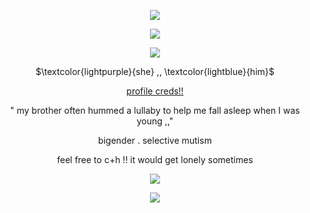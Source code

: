 <p align="center">
<img src="https://cdn.discordapp.com/attachments/1074169751552671825/1241966824380301382/tumblr_650687c956e00c06c5e8f06b64837868_ab52fe78_1280.png?ex=664c1f3d&is=664acdbd&hm=55ab1df1f7b3fffcf60b91671756194bf0f0b1274d89bf4470b8b6073e718246&"/>
</p>
<p align="center">
<img src="https://cdn.discordapp.com/attachments/1074169751552671825/1241966824648871987/tumblr_5e54a92e98aa840bd6bd8badb8a3a7c3_520d0ba8_1280.png?ex=664c1f3d&is=664acdbd&hm=a816b9d1843337e67ab86f5010f07f1492f6ac2668a41e5fbe1674922bf0c42e&"/>
</p>
<p align="center">
<img src="https://cdn.discordapp.com/attachments/1074169751552671825/1241966824103608361/tumblr_f4e2e632a700d89da683927ff952a58e_2cdbf7cf_1280.png?ex=664c1f3d&is=664acdbd&hm=633c7f56daddf7d5d53a0edef6dcae2979353c3e962d135413b95833186e51a3&" />
</p>

<p align="center">
$\textcolor{lightpurple}{she} ,, \textcolor{lightblue}{him}$
</p>
<div align="center">
  
  [profile creds!!](https://www.tumblr.com/cannibettes)
</div>

<div align="center">

 " my brother often hummed a lullaby to help me fall asleep when I was young ,,"

</div>

<div align="center">

bigender . selective mutism

</div>

<div align="center">

feel free to c+h !! it would get lonely sometimes

</div>

<p align="center">
<img src="https://cdn.discordapp.com/attachments/1074169751552671825/1241966824648871987/tumblr_5e54a92e98aa840bd6bd8badb8a3a7c3_520d0ba8_1280.png?ex=664c1f3d&is=664acdbd&hm=a816b9d1843337e67ab86f5010f07f1492f6ac2668a41e5fbe1674922bf0c42e&"/>
</p>
<p align="center">
<img src="https://cdn.discordapp.com/attachments/1074169751552671825/1241966824380301382/tumblr_650687c956e00c06c5e8f06b64837868_ab52fe78_1280.png?ex=664c1f3d&is=664acdbd&hm=55ab1df1f7b3fffcf60b91671756194bf0f0b1274d89bf4470b8b6073e718246&"/>
</p>
